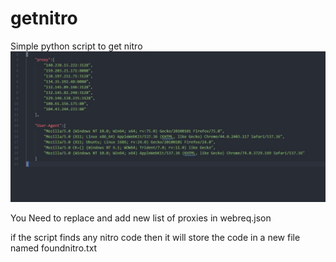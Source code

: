 # getnitro
Simple python script to get nitro
<img src="https://github.com/EH30/getnitro/blob/master/proxy_list.JPG" >

You Need to replace and add new list of proxies in webreq.json   


if the script finds any nitro code then it will store the code in a new file named foundnitro.txt

